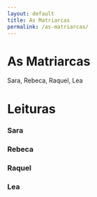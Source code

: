 ```yaml
---
layout: default
title: As Matriarcas
permalink: /as-matriarcas/
---
```


# As Matriarcas 

Sara, Rebeca, Raquel, Lea

# Leituras

### Sara

### Rebeca

### Raquel

### Lea

